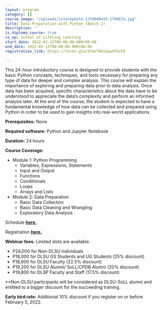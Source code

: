 ```yaml
---
layout: program
category: []
course_image: "/uploads/istockphoto-1319048433-170667a.jpg"
title: Data Preparation with Python (Batch 2)
description: ''
is_diploma_course: true
co_op: School of Lifelong Learning
start_date: 2022-02-12T00:00:00.000+08:00
end_date: 2022-03-12T00:00:00.000+08:00
registration_link: https://forms.gle/97exTHkSVpwVFXzF8

---
```

This 24-hour introductory course is designed to provide students with the basic Python concepts, techniques, and tools necessary for preparing any type of data for deeper and complex analysis. This course will explain the importance of exploring and preparing data prior to data analysis. Once data has been acquired, specific characteristics about the data have to be understood to appreciate the data’s complexity and perform an informed analysis later. At the end of the course, the student is expected to have a fundamental knowledge of how data can be collected and prepared using Python in order to be used to gain insights into real-world applications.

**Prerequisites:** None

**Required software:** Python and Jupyter Notebook

**Duration:** 24 hours

**Course Coverage:**

* Module 1: Python Programming
  * Variables, Expressions, Statements
  * Input and Output
  * Functions
  * Conditionals
  * Loops
  * Arrays and Lists
* Module 2: Data Preparation
  * Basic Data Collection
  * Basic Data Cleaning and Wrangling
  * Exploratory Data Analysis

Schedule [**here.**](https://bit.ly/datapre2022 "Schedule")

Registration [**here.**](https://forms.gle/97exTHkSVpwVFXzF8 "Registration")

**Webinar fees:** Limited slots are available.

* P24,000 for Non-DLSU individuals
* P18,000 for DLSU GS Students and UG Students (25% discount)
* P18,600 for DLSU Faculty (22.5% discount)
* P19,200 for DLSU Alumni/ SoLL/CPDB Alumni (20% discount)
* P19,800 for DLSP Faculty and Staff (17.5% discount)

\**Non-DLSU participants will be considered as DLSU-SoLL alumni and entitled to a bigger discount for the succeeding training.

**Early bird rate:** Additional 10% discount if you register on or before February 5, 2022.